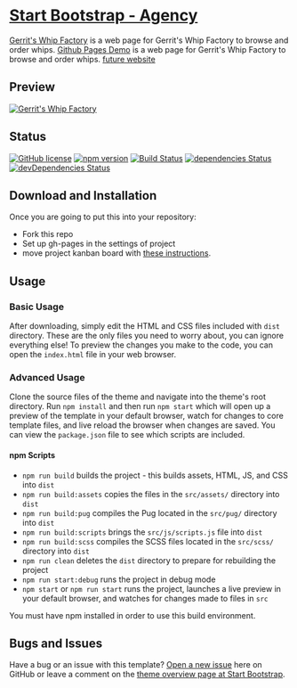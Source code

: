 # [Start Bootstrap - Agency](https://startbootstrap.com/theme/agency)

[Gerrit's Whip Factory](https://gerritswhipfactory.com) is a web page for Gerrit's Whip Factory to browse and order whips.
[Github Pages Demo](http://clintonlunn.com/gerrits-whip-factory-2/) is a web page for Gerrit's Whip Factory to browse and order whips.
[future website](https://github.com/gerritbutler/gerritbutler.github.io)


## Preview

[![Gerrit's Whip Factory](https://github.com/clintonlunn/gerrits-whip-factory-2/blob/master/src/assets/img/about/webpagefront.png)](https://gerritswhipfactory.com)
## Status

[![GitHub license](https://img.shields.io/badge/license-MIT-blue.svg)](https://raw.githubusercontent.com/StartBootstrap/startbootstrap-agency/master/LICENSE)
[![npm version](https://img.shields.io/npm/v/startbootstrap-agency.svg)](https://www.npmjs.com/package/startbootstrap-agency)
[![Build Status](https://travis-ci.org/StartBootstrap/startbootstrap-agency.svg?branch=master)](https://travis-ci.org/StartBootstrap/startbootstrap-agency)
[![dependencies Status](https://david-dm.org/StartBootstrap/startbootstrap-agency/status.svg)](https://david-dm.org/StartBootstrap/startbootstrap-agency)
[![devDependencies Status](https://david-dm.org/StartBootstrap/startbootstrap-agency/dev-status.svg)](https://david-dm.org/StartBootstrap/startbootstrap-agency?type=dev)

## Download and Installation

Once you are going to put this into your repository:

- Fork this repo
- Set up gh-pages in the settings of project
- move project kanban board with [these instructions](https://docs.github.com/en/free-pro-team@latest/github/managing-your-work-on-github/copying-a-project-board).

## Usage

### Basic Usage

After downloading, simply edit the HTML and CSS files included with `dist` directory. These are the only files you need to worry about, you can ignore everything else! To preview the changes you make to the code, you can open the `index.html` file in your web browser.

### Advanced Usage

Clone the source files of the theme and navigate into the theme's root directory. Run `npm install` and then run `npm start` which will open up a preview of the template in your default browser, watch for changes to core template files, and live reload the browser when changes are saved. You can view the `package.json` file to see which scripts are included.

#### npm Scripts

- `npm run build` builds the project - this builds assets, HTML, JS, and CSS into `dist`
- `npm run build:assets` copies the files in the `src/assets/` directory into `dist`
- `npm run build:pug` compiles the Pug located in the `src/pug/` directory into `dist`
- `npm run build:scripts` brings the `src/js/scripts.js` file into `dist`
- `npm run build:scss` compiles the SCSS files located in the `src/scss/` directory into `dist`
- `npm run clean` deletes the `dist` directory to prepare for rebuilding the project
- `npm run start:debug` runs the project in debug mode
- `npm start` or `npm run start` runs the project, launches a live preview in your default browser, and watches for changes made to files in `src`

You must have npm installed in order to use this build environment.

## Bugs and Issues

Have a bug or an issue with this template? [Open a new issue](https://github.com/gerritbutler/gerritbutler.github.io/issues) here on GitHub or leave a comment on the [theme overview page at Start Bootstrap](https://startbootstrap.com/theme/agency).
